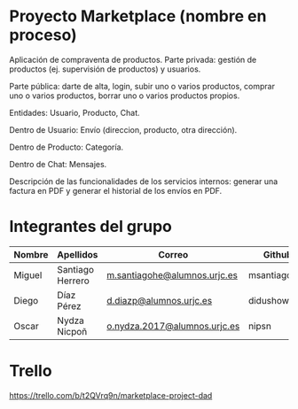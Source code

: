 # Proyecto Marketplace (nombre en proceso)
Aplicación de compraventa de productos.
Parte privada: gestión de productos (ej. supervisión de productos) y usuarios.

Parte pública: darte de alta, login, subir uno o varios productos, comprar uno o varios productos, borrar uno o varios productos propios.

Entidades: Usuario, Producto, Chat.

Dentro de Usuario: Envío (direccion, producto, otra dirección).

Dentro de Producto: Categoría.

Dentro de Chat: Mensajes.

Descripción de las funcionalidades de los servicios internos: generar una factura en PDF y generar el historial de los envíos en PDF.

# Integrantes del grupo
Nombre | Apellidos | Correo | Github 
--- | --- | --- | --- 
Miguel | Santiago Herrero | m.santiagohe@alumnos.urjc.es | msantiagocsb
Diego | Díaz Pérez | d.diazp@alumnos.urjc.es | didushow
Oscar | Nydza Nicpoñ | o.nydza.2017@alumnos.urjc.es | nipsn

# Trello
https://trello.com/b/t2QVrq9n/marketplace-project-dad
